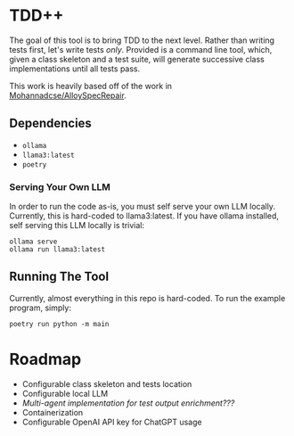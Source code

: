 # TDD++

The goal of this tool is to bring TDD to the next level.
Rather than writing tests first, let's write tests _only_.
Provided is a command line tool, which, given a class skeleton and a test suite,
will generate successive class implementations until all tests pass.

This work is heavily based off of the work in [Mohannadcse/AlloySpecRepair](https://github.com/Mohannadcse/AlloySpecRepair).

## Dependencies
* `ollama`
* `llama3:latest`
* `poetry`

### Serving Your Own LLM
In order to run the code as-is, you must self serve your own LLM locally.
Currently, this is hard-coded to llama3:latest.
If you have ollama installed, self serving this LLM locally is trivial:

```commandline
ollama serve
ollama run llama3:latest
```

## Running The Tool
Currently, almost everything in this repo is hard-coded.
To run the example program, simply:
```commandline
poetry run python -m main
```

# Roadmap
* Configurable class skeleton and tests location
* Configurable local LLM
* _Multi-agent implementation for test output enrichment???_
* Containerization
* Configurable OpenAI API key for ChatGPT usage
